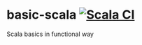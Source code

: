 # basic-scala [![Scala CI](https://github.com/anand-singh/basic-scala/actions/workflows/scala.yml/badge.svg)](https://github.com/anand-singh/basic-scala/actions/workflows/scala.yml)

Scala basics in functional way
